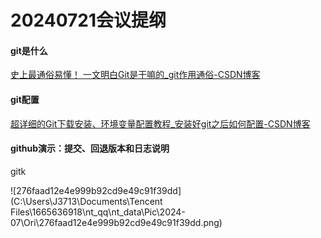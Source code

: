 # **20240721会议提纲**

#### git是什么

[史上最通俗易懂！ 一文明白Git是干嘛的_git作用通俗-CSDN博客](https://blog.csdn.net/weixin_43899069/article/details/118613658)

#### git配置

[超详细的Git下载安装、环境变量配置教程_安装好git之后如何配置-CSDN博客](https://blog.csdn.net/secretstarlyp/article/details/106576882)

#### github演示：提交、回退版本和日志说明

gitk

![276faad12e4e999b92cd9e49c91f39dd](C:\Users\J3713\Documents\Tencent Files\1665636918\nt_qq\nt_data\Pic\2024-07\Ori\276faad12e4e999b92cd9e49c91f39dd.png)